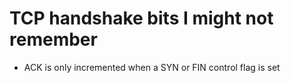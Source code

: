 

# TCP handshake bits I might not remember 

* ACK is only incremented when a SYN or FIN control flag is set 
